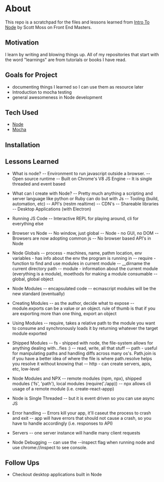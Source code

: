 # About

This repo is a scratchpad for the files and lessons learned from [Intro To Node](https://frontendmasters.com/courses/node-js/course-overview/) by Scott Moss on Front End Masters.

## Motivation

I learn by writing and blowing things up. All of my repositories that start with the word "learnings" are from tutorials or books I have read.

## Goals for Project

-   documenting things I learned so I can use them as resource later
-   Introduction to mocha testing
-   general awesomeness in Node development

## Tech Used

-   [Node](https://nodejs.org/en/)
-   [Mocha](https://mochajs.org/)

## Installation

## Lessons Learned

-   What is node?
    -- Environment to run javascript outside a browser.
    -- Open source runtime
    -- Built on Chrome's V8 JS Engine
    -- It is single threaded and event based

-   What can I create with Node?
    -- Pretty much anything a scripting and server language like python or Ruby can do but with Js
    -- Tooling (build, automation, etc)
    -- API's (restm realtime)
    -- CDN's
    -- Shareable libraries
    -- Desktop Applications (with Electron)

-   Running JS Code
    -- Interactive REPL for playing around, cli for everything else

-   Browser vs Node
    -- No window, just global
    -- Node - no GUI, no DOM
    -- Browsers are now adopting common js
    -- No browser based API's in Node

-   Node Globals
    -- process - machines, name, pathm location, env variables - has info about the env the program is running in
    -- require - function to find and use modules in current module
    -- \_\_dirname the current directory path
    -- module - information about the current module (everything is a module), moethods for making a module consumable
    -- global, global object

-   Node Modules
    -- encapsulated code
    -- ecmascript modules will be the new standard (eventually)

-   Creating Modules
    -- as the author, decide what to expose
    -- module.exports can be a value or an object. rule of thumb is that if you are exporting more than one thing, export an object

-   Using Modules
    -- require, takes a relative path to the module you want to consume and synchronously loads it by returning whatever the target module exported

-   Shipped Modules
    -- fs - shipped with node, the file-system allows for anything dealing with...fies :)
    -- read, write, all that stuff
    -- path - useful for manipulating paths and handling diffs across many os's. Path.join is if you have a better idea of where the file is where path.resolve helps you resolve it without knowing that
    -- http - can create servers, apis, etc, low-level

-   Node Modules and NPX
    -- remote modules (npm, npx), shipped modules ('fs', 'path'), local modules (require('./app))
    -- npx allows cli usage of a remote module (i.e. create-react-appp)
-   Node is Single Threaded
    -- but it is event driven so you can use async JS

-   Error handling
    -- Errors kill your app, it'll caseut the process to crash and exit
    -- app will have errors that should not cause a crash, so you have to handle accordingly (i.e. responses to API)

-   Servers
    -- one server instance will handle many client requests

-   Node Debugging
    -- can use the --inspect flag when running node and use chrome://inspect to see console.

## Follow Ups

-   Checkout desktop applications built in Node
